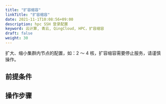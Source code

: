 ```yaml
---
title: "扩容缩容"
linkTitle: "扩容缩容"
date: 2021-11-1T10:08:56+09:00
description: hpc SSH 登录配置
keyword: 云计算, 青云, QingCloud, HPC，扩容缩容
draft: false
weight: 30
---
```


扩大、缩小集群内节点的配置，如：2 ～ 4 核，扩容缩容需要停止服务，请谨慎操作。

## 前提条件



## 操作步骤

